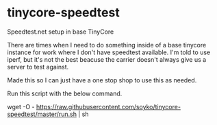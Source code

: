 # tinycore-speedtest
Speedtest.net setup in base TinyCore

There are times when I need to do something inside of a base tinycore instance for work where I don't have speedtest available.
I'm told to use iperf, but it's not the best beacuse the carrier doesn't always give us a server to test against.

Made this so I can just have a one stop shop to use this as needed.

Run this script with the below command.

wget -O - https://raw.githubusercontent.com/soyko/tinycore-speedtest/master/run.sh | sh
